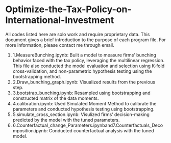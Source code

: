 # Optimize-the-Tax-Policy-on-International-Investment
All codes listed here are solo work and require proprietary data. This document gives a brief introduction to the purpose of each program file. For more information, please contact me through email.
1. 1.MeasureBunching.ipynb: Built a model to measure firms’ bunching behavior faced with the tax policy, leveraging the multilinear regression. This file also conducted the model evaluation and selection using K-fold cross-validation, and non-parametric hypothesis testing using the bootstrapping method.
2. 2.Draw_bunching_graph.ipynb: Visualized results from the previous step.
3. 3.bootstrap_bunching.ipynb: Resampled using bootstrapping and constructed matrix of the data moments.
4. 4.calibration.ipynb: Used Simulated Moment Method to calibrate the parameters and conducted hypothesis testing using bootstrapping.
5. 5.simulate_cross_section.ipynb: Visulized firms’ decision-making predicted by the model with the tuned parameters.
6. 6.Counterfactual_change_Parameters.ipynband7.Counterfactuals_Decomposition.ipynb: Conducted counterfactual analysis with the tuned model.
